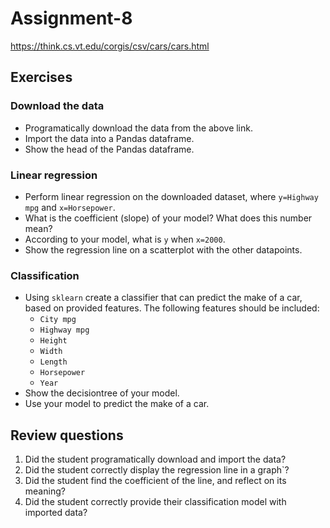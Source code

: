 # Assignment-8

https://think.cs.vt.edu/corgis/csv/cars/cars.html

## Exercises

### Download the data

- Programatically download the data from the above link.
- Import the data into a Pandas dataframe.
- Show the head of the Pandas dataframe.

### Linear regression

- Perform linear regression on the downloaded dataset, where `y=Highway mpg` and `x=Horsepower`.
- What is the coefficient (slope) of your model? What does this number mean?
- According to your model, what is `y` when `x=2000`.
- Show the regression line on a scatterplot with the other datapoints.

### Classification

- Using `sklearn` create a classifier that can predict the make of a car, based on provided features. The following features should be included:
  - `City mpg`
  - `Highway mpg`
  - `Height`
  - `Width`
  - `Length`
  - `Horsepower`
  - `Year`
- Show the decisiontree of your model.
- Use your model to predict the make of a car.

## Review questions 

1. Did the student programatically download and import the data?
2. Did the student correctly display the regression line in a graph`?
3. Did the student find the coefficient of the line, and reflect on its meaning?
4. Did the student correctly provide their classification model with imported data?